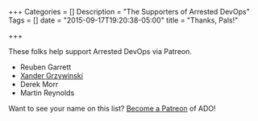 +++
Categories = []
Description = "The Supporters of Arrested DevOps"
Tags = []
date = "2015-09-17T19:20:38-05:00"
title = "Thanks, Pals!"

+++

These folks help support Arrested DevOps via Patreon.

- Reuben Garrett
- [Xander Grzywinski](https://twitter.com/XanderGrzy)
- Derek Morr
- Martin Reynolds

Want to see your name on this list? [Become a Patreon](https://www.patreon.com/arresteddevops) of ADO!
